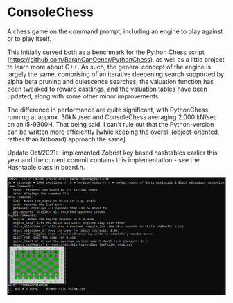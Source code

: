 # ConsoleChess
A chess game on the command prompt, including an engine to play against or to play itself.

This initially served both as a benchmark for the Python Chess script (https://github.com/BaranCanOener/PythonChess), as well as a little project to learn more about C++. As such, the general concept of the engine is largely the same, comprising of an iterative deepening search supported by alpha beta pruning and quiescence searches; the valuation function has been tweaked to reward castlings, and the valuation tables have been updated, along with some other minor improvements.

The difference in performance are quite significant, with PythonChess running at approx. 30kN /sec and ConsoleChess averaging 2.000 kN/sec on an i5-9300H. That being said, I can't rule out that the Python-version can be written more efficiently [while keeping the overall (object-oriented, rather than bitboard) approach the same].

Update Oct/2021: I implemented Zobrist key based hashtables earlier this year and the current commit contains this implementation - see the Hashtable class in board.h.

![Console Chess](https://github.com/BaranCanOener/ConsoleChess/blob/master/ConsoleChessv2.PNG)
